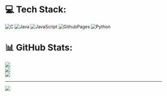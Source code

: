
# 💻 Tech Stack:
![C](https://img.shields.io/badge/c-%2300599C.svg?style=for-the-badge&logo=c&logoColor=white) ![Java](https://img.shields.io/badge/java-%23ED8B00.svg?style=for-the-badge&logo=openjdk&logoColor=white) ![JavaScript](https://img.shields.io/badge/javascript-%23323330.svg?style=for-the-badge&logo=javascript&logoColor=%23F7DF1E) ![GithubPages](https://img.shields.io/badge/github%20pages-121013?style=for-the-badge&logo=github&logoColor=white) ![Python](https://img.shields.io/badge/python-3670A0?style=for-the-badge&logo=python&logoColor=ffdd54)
# 📊 GitHub Stats:
![](https://github-readme-stats.vercel.app/api?username=GabrielMatosNogueira&theme=transparent&hide_border=false&include_all_commits=true&count_private=true)<br/>
![](https://github-readme-streak-stats.herokuapp.com/?user=GabrielMatosNogueira&theme=transparent&hide_border=false)<br/>
![](https://github-readme-stats.vercel.app/api/top-langs/?username=GabrielMatosNogueira&theme=transparent&hide_border=false&include_all_commits=true&count_private=true&layout=compact)

---
[![](https://visitcount.itsvg.in/api?id=GabrielMatosNogueira&icon=0&color=0)](https://visitcount.itsvg.in)
